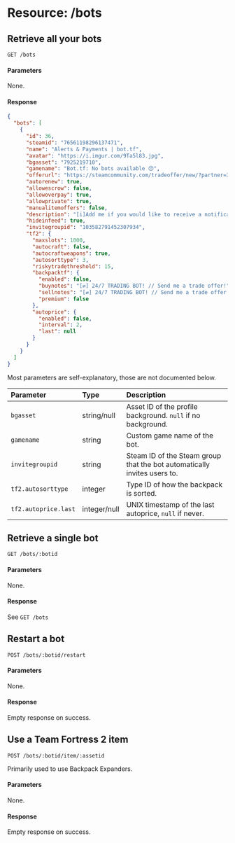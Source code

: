 # Resource: /bots

## Retrieve all your bots
```http
GET /bots
```

#### Parameters
None.

#### Response
```json
{
  "bots": [
    {
      "id": 36,
      "steamid": "76561198296137471",
      "name": "Alerts & Payments | bot.tf",
      "avatar": "https://i.imgur.com/9Ta5l83.jpg",
      "bgasset": "7925219710",
      "gamename": "Bot.tf: No bots available 😞",
      "offerurl": "https://steamcommunity.com/tradeoffer/new/?partner=335871743&token=rUHP_4eI",
      "autorenew": true,
      "allowescrow": false,
      "allowoverpay": true,
      "allowprivate": true,
      "manualitemoffers": false,
      "description": "[i]Add me if you would like to receive a notification whenever Bot.tf has bots available![/i]\r\n\r\nThis bot [b][u]NEVER[/u][/b] sends you a trade offer taking items from you! :2016snocone:",
      "hideinfeed": true,
      "invitegroupid": "103582791452307934",
      "tf2": {
        "maxslots": 1000,
        "autocraft": false,
        "autocraftweapons": true,
        "autosorttype": 3,
        "riskytradethreshold": 15,
        "backpacktf": {
          "enabled": false,
          "buynotes": "[⇄] 24/7 TRADING BOT! // Send me a trade offer!",
          "sellnotes": "[⇄] 24/7 TRADING BOT! // Send me a trade offer!",
          "premium": false
        },
        "autoprice": {
          "enabled": false,
          "interval": 2,
          "last": null
        }
      }
    }
  ]
}
```

Most parameters are self-explanatory, those are not documented below.

| Parameter | Type | Description |
|:-----------|:---------|:---------|
| `bgasset` | string/null | Asset ID of the profile background. `null` if no background. |
| `gamename` | string | Custom game name of the bot. |
| `invitegroupid` | string | Steam ID of the Steam group that the bot automatically invites users to. |
| `tf2.autosorttype` | integer | Type ID of how the backpack is sorted. |
| `tf2.autoprice.last` | integer/null | UNIX timestamp of the last autoprice, `null` if never. |

## Retrieve a single bot
```http
GET /bots/:botid
```

#### Parameters
None.

#### Response
See `GET /bots`

## Restart a bot
```http
POST /bots/:botid/restart
```

#### Parameters
None.

#### Response
Empty response on success.

## Use a Team Fortress 2 item
```http
POST /bots/:botid/item/:assetid
```
Primarily used to use Backpack Expanders.

#### Parameters
None.

#### Response
Empty response on success.
